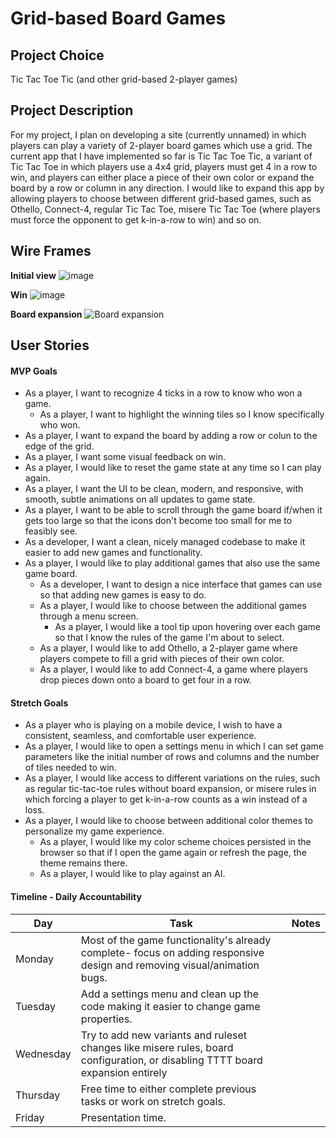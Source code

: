 # Grid-based Board Games

## Project Choice

Tic Tac Toe Tic (and other grid-based 2-player games)

## Project Description 

For my project, I plan on developing a site (currently unnamed) in which players can play a variety of 2-player board games which use a grid. The current app that I have implemented so far is Tic Tac Toe Tic, a variant of Tic Tac Toe in which players use a 4x4 grid, players must get 4 in a row to win, and players can either place a piece of their own color or expand the board by a row or column in any direction. I would like to expand this app by allowing players to choose between different grid-based games, such as Othello, Connect-4, regular Tic Tac Toe, misere Tic Tac Toe (where players must force the opponent to get k-in-a-row to win) and so on.

## Wire Frames

**Initial view**
![image](https://github.com/Fekinox/tic-tac-toe-tic/assets/20966518/8549f2d0-06c5-485e-8b60-1023121fc02f)


**Win**
![image](https://github.com/Fekinox/tic-tac-toe-tic/assets/20966518/ead53ea9-6ce0-4481-998f-9bcdf7080ccb)


**Board expansion**
![Board expansion](https://github.com/Fekinox/tic-tac-toe-tic/assets/20966518/d3259af3-7ddf-4420-a51f-11aba6f999bf)

## User Stories

#### MVP Goals

- As a player, I want to recognize 4 ticks in a row to know who won a game.
  - As a player, I want to highlight the winning tiles so I know specifically who won.
- As a player, I want to expand the board by adding a row or colun to the edge of the grid.
- As a player, I want some visual feedback on win.
- As a player, I would like to reset the game state at any time so I can play again.
- As a player, I want the UI to be clean, modern, and responsive, with smooth, subtle animations on all updates to game state.
- As a player, I want to be able to scroll through the game board if/when it gets too large so that the icons don't become too small for me to feasibly see.
- As a developer, I want a clean, nicely managed codebase to make it easier to
  add new games and functionality.
- As a player, I would like to play additional games that also use the same
game board.
  - As a developer, I want to design a nice interface that games can use so
    that adding new games is easy to do.
  - As a player, I would like to choose between the additional games through a
    menu screen.
    - As a player, I would like a tool tip upon hovering over each game so that I know the rules of the game I'm about to select.
  - As a player, I would like to add Othello, a 2-player game where players compete to fill
  a grid with pieces of their own color.
  - As a player, I would like to add Connect-4, a game where players drop pieces down onto a
  board to get four in a row.

#### Stretch Goals

- As a player who is playing on a mobile device, I wish to have a consistent, seamless, and comfortable user experience.
- As a player, I would like to open a settings menu in which I can set game parameters like the initial number of rows and columns and the number of tiles needed to win.
- As a player, I would like access to different variations on the rules, such as regular tic-tac-toe rules without board expansion, or misere rules in which forcing a player to get k-in-a-row counts as a win instead of a loss.
- As a player, I would like to choose between additional color themes to
  personalize my game experience.
  - As a player, I would like my color scheme choices persisted in the browser
    so that if I open the game again or refresh the page, the theme remains
    there.
  - As a player, I would like to play against an AI.

#### Timeline - Daily Accountability
| Day       | Task                                                                                                                           | Notes |
|-----------|--------------------------------------------------------------------------------------------------------------------------------|-------|
| Monday    | Most of the game functionality's already complete- focus on adding responsive design and removing visual/animation bugs.       |       |
| Tuesday   | Add a settings menu and clean up the code making it easier to change game properties.                                          |       |
| Wednesday | Try to add new variants and ruleset changes like misere rules, board configuration, or disabling TTTT board expansion entirely |       |
| Thursday  | Free time to either complete previous tasks or work on stretch goals.                                                          |       |
| Friday    | Presentation time.                                                                                                             |       |

